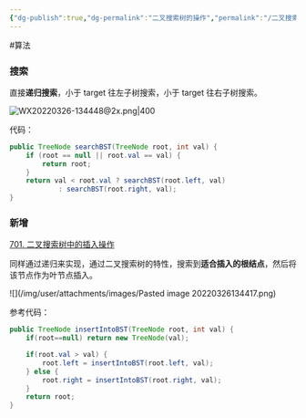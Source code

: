 ```yaml
---
{"dg-publish":true,"dg-permalink":"二叉搜索树的操作","permalink":"/二叉搜索树的操作/","title":"二叉树的操作","tags":["树","二叉树","二叉搜索树"]}
---
```



#算法 

### 搜索

直接**递归搜索**，小于 target 往左子树搜索，小于 target 往右子树搜索。

![WX20220326-134448@2x.png|400](/img/user/attachments/images/WX20220326-134448@2x.png)

代码：

```java
public TreeNode searchBST(TreeNode root, int val) {
    if (root == null || root.val == val) {
		return root;
	}
    return val < root.val ? searchBST(root.left, val) 
            : searchBST(root.right, val);
}
```

### 新增

[701. 二叉搜索树中的插入操作](https://leetcode-cn.com/problems/insert-into-a-binary-search-tree/)

同样通过递归来实现，通过二叉搜索树的特性，搜索到**适合插入的根结点**，然后将该节点作为叶节点插入。

![](/img/user/attachments/images/Pasted image 20220326134417.png)

参考代码：

```java
public TreeNode insertIntoBST(TreeNode root, int val) {
	if(root==null) return new TreeNode(val);

	if(root.val > val) {
		root.left = insertIntoBST(root.left, val);
	} else {
		root.right = insertIntoBST(root.right, val);
	}
	return root;
}
```